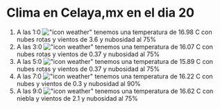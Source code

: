 # Clima en Celaya,mx en el dia 20

1. A las 1:0 !["icon weather"](http://openweathermap.org/img/w/04n.png) tenemos una temperatura de 16.98 C con nubes rotas y  vientos de 3.6 y nubosidad al 75%
1. A las 3:0 !["icon weather"](http://openweathermap.org/img/w/04n.png) tenemos una temperatura de 16.07 C con nubes rotas y  vientos de 0.37 y nubosidad al 75%
1. A las 5:0 !["icon weather"](http://openweathermap.org/img/w/04n.png) tenemos una temperatura de 15.89 C con nubes rotas y  vientos de 0.37 y nubosidad al 75%
1. A las 7:0 !["icon weather"](http://openweathermap.org/img/w/04n.png) tenemos una temperatura de 16.22 C con nubes y  vientos de 0.3 y nubosidad al 90%
1. A las 9:0 !["icon weather"](http://openweathermap.org/img/w/50d.png) tenemos una temperatura de 16.62 C con niebla y  vientos de 2.1 y nubosidad al 75%
